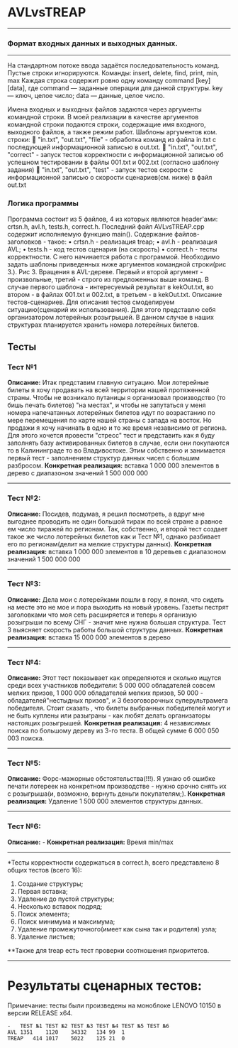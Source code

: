 # AVLvsTREAP
***
### Формат входных данных и выходных данных.
***
На стандартном потоке ввода задаётся последовательность команд. Пустые строки игнорируются.
Команды: insert, delete, find, print, min, max
Каждая строка содержит ровно одну команду command [key] [data], где command — заданные операции для данной структуры.
key — ключ, целое число;
data — данные, целое число.

Имена входных и выходных файлов задаются через аргументы командной строки. В моей реализации в качестве аргументов командной строки подаются строки, содержащие имя входного, выходного файлов, а также режим работ.
Шаблоны аргументов ком. строки:
	"in.txt", "out.txt", "file" - обработка команд из файла in.txt с последующей информационной записью в out.txt.
	"in.txt", "out.txt", "correct" - запуск тестов корректности с информационной записью об успешном тестировании в файлы 001.txt и 002.txt (согласно шаблону задания)
	"in.txt", "out.txt", "test" - запуск тестов скорости с информационной записью о скорости сценариев(см. ниже) в файл out.txt
### Логика программы
Программа состоит из 5 файлов, 4 из которых являются header'ами: crtsn.h, avl.h, tests.h, correct.h. Последний файл AVLvsTREAP.cpp содержит исполняемую функцию main(). Содержание файлов-заголовков - такое: 
•	crtsn.h - реализация treap;
•	avl.h - реализация AVL;
•	tests.h - код тестов сценария (на скорость)
•	correct.h - тесты корректности.
С него начинается работа с программой. Необходимо задать шаблоны приведенных ниже аргументов командной строки(рис 3.).
Рис 3. Вращения в AVL-дереве.
Первый и второй аргумент - произвольные, третий - строго из предложенных выше команд.
В случае первого шаблона - интересуемый результат в kekOut.txt, во втором - в файлах 001.txt и 002.txt, в третьем - в kekOut.txt.
Описание тестов-сценариев.
	Для описания тестов смоделируем ситуацию(сценарий их использования). Для этого представлю себя организатором лотерейных розыгрышей. В данном случае в наших структурах планируется хранить номера лотерейных билетов.

## Тесты
### Тест №1
**Описание:** Итак представим главную ситуацию. Мои лотерейные билеты я хочу продавать на всей территории нашей протяженной страны. Чтобы не возникало путаницы я организовал производство (то бишь печать билетов) "на местах", и чтобы не запутаться у меня номера напечатанных лотерейных билетов идут по возрастанию по мере перемещения по карте нашей страны с запада на восток. Но продажи я хочу начинать в одно и то же время независимо от региона. Для этого хочется провести "стресс" тест и представить как я буду заполнять базу активированных билетов в случае, если они покупаются то в Калининграде то во Владивостоке. Этим собственно и занимается первый тест - заполнением структур данных чисел с большим разбросом.
**Конкретная реализация:** вставка 1 000 000 элементов в дерево с диапазоном значений 1 500 000 000
***
### Тест №2:
**Описание:** Посидев, подумав, я решил посмотреть, а вдруг мне выгоднее проводить не один большой тираж по всей стране а равное ем число тиражей по регионам. Так, собственно, и  второй тест создает такое же число лотерейных билетов как и Тест №1, однако разбивает его по регионам(делит на мелкие структуры данных).
**Конкретная реализация:** вставка 1 000 000 элементов в 10 деревьев с диапазоном значений 1 500 000 000
***
### Тест №3:
**Описание:** Дела мои с лотерейками пошли в гору, я понял, что сидеть на месте это не мое и пора выходить на новый уровень. Газеты пестрят заголовками что моя сеть расширяется и теперь я организую розыгрыши по всему СНГ - значит мне нужна большая структура. Тест 3 выясняет скорость работы большой структуры данных.
**Конкретная реализация:** вставка 15 000 000 элементов в дерево
***
### Тест №4:
**Oписание:** Этот тест показывает как определяются и сколько ищутся среди всех участников победители: 5 000 000 обладателей совсем мелких призов, 1 000 000 обладателей мелких призов, 50 000 -  обладателей"нестыдных призов", и 3 безоговорочных суперультрамега победителя. Стоит сказать , что билеты выбранных победителей могут и не быть куплены или разыграны -  как любят делать организаторы настоящих розыгрышей.
**Конкретная реализация:** 4 независимых поиска по большому дереву из 3-го теста. В общей сумме 6 000 050 003 поиска.
***
### Тест №5:
**Описание:** Форс-мажорные обстоятельства(!!!). Я узнаю об ошибке печати лотереек на конкретном производстве - нужно срочно снять их с розыгрыша(и, возможно, вернуть деньги покупателям;).
**Конкретная реализация:** Удаление 1 500 000 элементов структуры данных.
***
### Тест №6:
**Описание:** -
**Конкретная реализация:** Время min/max
***
 *Тесты корректности содержаться в correct.h, всего представлено 8 общих тестов (всего 16): 
1.	Создание структуры;
2.	Первая вставка;
3.	Удаление до пустой структуры;
4.	Несколько вставок подряд;
5.	Поиск элемента;
6.	Поиск минимума и максимума;
7.	Удаление промежуточного(имеет как сына так и родителя) узла;
8.	Удаление листьев;

**Также для treap есть тест проверки соотношения приоритетов.
***
# Результаты сценарных тестов:
Примечание: тесты были произведены на моноблоке LENOVO 10150 в версии RELEASE x64.

	-	TEST №1	TEST №2	TEST №3	TEST №4	TEST №5	TEST №6
	AVL	1351	1120	34332	134	99	1
	TREAP	414	1017	5022	125	21	0

